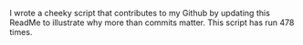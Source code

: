 I wrote a cheeky script that contributes to my Github by updating this ReadMe to illustrate why more than commits matter. This script has run 478 times.